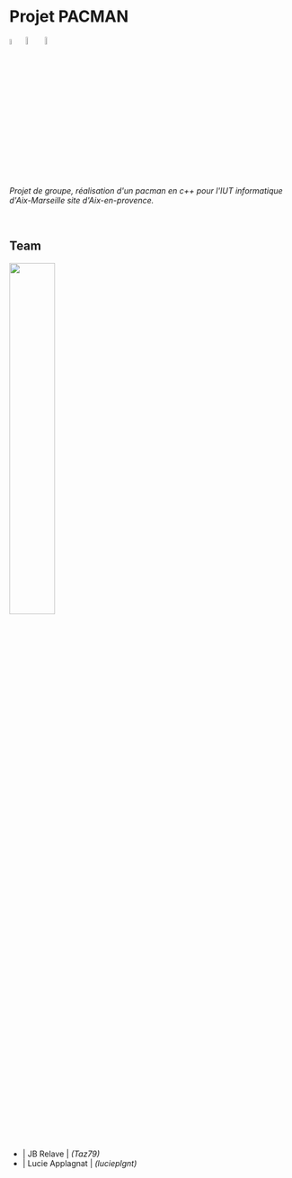 # Projet PACMAN

<div>
  <img src="https://raw.githubusercontent.com/isocpp/logos/master/cpp_logo.png" width="5%">
  <img src="https://pbs.twimg.com/profile_images/560440414667157504/ZbRVuhQ0_400x400.png" width="6%">
  <img src="https://upload.wikimedia.org/wikipedia/fr/3/32/Qt_Creator_Icon_Web.png" width="6%">
</div>

<br/>

<i>Projet de groupe, réalisation d'un pacman en c++ pour l'IUT informatique d'Aix-Marseille site d'Aix-en-provence.</i>

<br/>

## Team
<img src="https://www.fashioncooking.fr/wp-content/plugins/wordpress-popup/assets/images/dev-team@2x.png" width="40%"/>

- | <bold>JB Relave</bold> | <i>(Taz79)</i>
- | <bold>Lucie Applagnat</bold> | <i>(lucieplgnt)</i>
